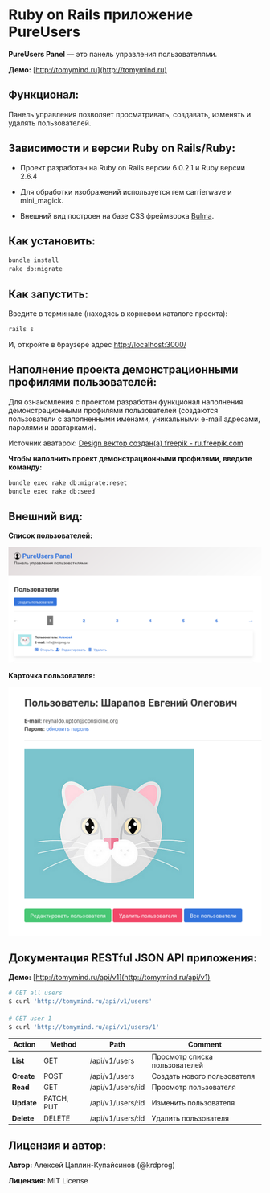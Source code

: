 # Ruby on Rails приложение PureUsers

**PureUsers Panel** &mdash; это панель управления пользователями.

**Демо:** [http://tomymind.ru](http://tomymind.ru)

## Функционал:

Панель управления позволяет просматривать, создавать, изменять и удалять пользователей.

## Зависимости и версии Ruby on Rails/Ruby:

- Проект разработан на Ruby on Rails версии 6.0.2.1 и Ruby версии 2.6.4

- Для обработки изображений используется гем carrierwave и mini_magick.

- Внешний вид построен на базе CSS фреймворка [Bulma](https://bulma.io/).

## Как установить:

```bash
bundle install
rake db:migrate
```

## Как запустить:

Введите в терминале (находясь в корневом каталоге проекта):

```bash
rails s
```

И, откройте в браузере адрес [http://localhost:3000/](http://localhost:3000/)

## Наполнение проекта демонстрационными профилями пользователей:

Для ознакомления с проектом разработан функционал наполнения демонстрационными профилями пользователей (создаются пользователи с заполненными именами, уникальными e-mail адресами, паролями и аватарками).

Источник аватарок: [Design вектор создан(а) freepik - ru.freepik.com](https://ru.freepik.com/free-photos-vectors/design)

**Чтобы наполнить проект демонстрационными профилями, введите команду:**

```bash
bundle exec rake db:migrate:reset
bundle exec rake db:seed
```

## Внешний вид:

**Список пользователей:**

![список пользователей](readme/readme_01.png)

**Карточка пользователя:**

![карточка пользователя](readme/readme_02.png)

## Документация RESTful JSON API приложения:

**Демо:** [http://tomymind.ru/api/v1](http://tomymind.ru/api/v1)

```bash
# GET all users
$ curl 'http://tomymind.ru/api/v1/users'

# GET user 1
$ curl 'http://tomymind.ru/api/v1/users/1'
```

|  Action    |  Method    |  Path    |  Comment    |
|-------|-------|-------|-------|
| **List** | GET | /api/v1/users | Просмотр списка пользователей |
| **Create** | POST | /api/v1/users | Создать нового пользователя |
| **Read** | GET | /api/v1/users/:id | Просмотр пользователя |
| **Update** | PATCH, PUT | /api/v1/users/:id | Изменить пользователя |
| **Delete** | DELETE | /api/v1/users/:id | Удалить пользователя |

## Лицензия и автор:

**Автор:** Алексей Цаплин-Купайсинов (@krdprog)

**Лицензия:** MIT License

